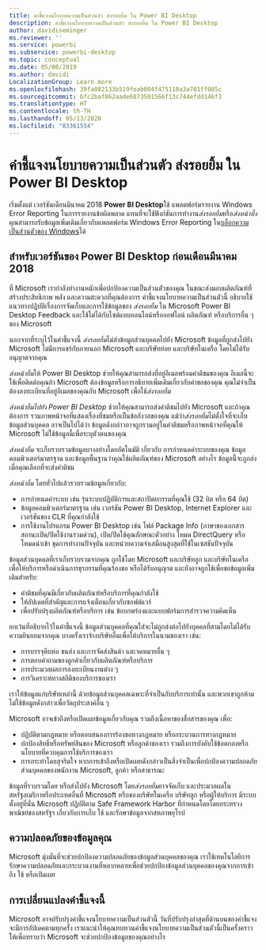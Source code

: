 ```yaml
---
title: คำชี้แจงนโยบายความเป็นส่วนตัว ส่งรอยยิ้ม ใน Power BI Desktop
description: คำชี้แจงนโยบายความเป็นส่วนตัว ส่งรอยยิ้ม ใน Power BI Desktop
author: davidiseminger
ms.reviewer: ''
ms.service: powerbi
ms.subservice: powerbi-desktop
ms.topic: conceptual
ms.date: 05/08/2019
ms.author: davidi
LocalizationGroup: Learn more
ms.openlocfilehash: 39fa082133b519feab004f475110a3a701ff085c
ms.sourcegitcommit: bfc2baf862aade6873501566f13c744efdd146f3
ms.translationtype: HT
ms.contentlocale: th-TH
ms.lasthandoff: 05/13/2020
ms.locfileid: "83361554"
---
```

# <a name="power-bi-desktop-send-a-smile-privacy-statement"></a>คำชี้แจงนโยบายความเป็นส่วนตัว ส่งรอยยิ้ม ใน Power BI Desktop

เริ่มตั้งแต่ เวอร์ชันเดือนมีนาคม 2018 **Power BI Desktop**ใช้ แพลตฟอร์มรายงาน Windows Error Reporting ในการรายงานข้อผิดพลาด แทนที่จะใช้ฟังก์ชันการทำงาน*ส่งรอยยิ้ม*หรือ*ส่งหน้าบึ้ง* คุณสามารถรับข้อมูลเพิ่มเติมเกี่ยวกับแพลตฟอร์ม Windows Error Reporting ใน[บล็อกความเป็นส่วนตัวของ Windows](https://blogs.windows.com/windowsexperience/2018/01/24/microsoft-introduces-new-privacy-tools-ahead-of-data-privacy-day/)ได้ 

## <a name="for-versions-of-power-bi-desktop-prior-to-march-2018"></a>สำหรับเวอร์ชันของ Power BI Desktop ก่อนเดือนมีนาคม 2018

ที่ Microsoft เรากำลังทำงานหนักเพื่อปกป้องความเป็นส่วนตัวของคุณ ในขณะส่งมอบผลิตภัณฑ์ที่สร้างประสิทธิภาพ พลัง และความสะดวกที่คุณต้องการ คำชี้แจงนโยบายความเป็นส่วนตัวนี้ อธิบายใช้แนวทางปฏิบัติเรื่องการจัดเก็บและการใช้ข้อมูลของ *ส่งรอยยิ้ม* ใน Microsoft Power BI Desktop Feedback และใช้ไม่ได้กับไซต์แบบออนไลน์หรือออฟไลน์ ผลิตภัณฑ์ หรือบริการอื่น ๆ ของ Microsoft

นอกจากที่ระบุไว้ในคำชี้แจงนี้ *ส่งรอยยิ้ม*ไม่ส่งข้อมูลส่วนบุคคลไปยัง Microsoft ข้อมูลที่ถูกส่งไปยัง Microsoft ไม่มีการแชร์กับภายนอก Microsoft และบริษัทย่อย และบริษัทในเครือ โดยไม่ได้รับอนุญาตจากคุณ

*ส่งหน้ายิ้ม*ให้ Power BI Desktop ช่วยให้คุณสามารถส่งที่อยู่อีเมลพร้อมคำติชมของคุณ อีเมลนี้จะใช้เพื่อติดต่อคุณถ้า Microsoft ต้องข้อมูลหรือการอธิบายเพิ่มเติมเกี่ยวกับคำขอของคุณ คุณไม่จำเป็นต้องลงทะเบียนที่อยู่อีเมลของคุณกับ Microsoft เพื่อใช้*ส่งรอยยิ้ม*

*ส่งหน้ายิ้มไปยัง Power BI Desktop* ช่วยให้คุณสามารถส่งคำติชมไปยัง Microsoft และถ้าคุณต้องการ รวมภาพหน้าจอที่แสดงเรื่องที่ชมหรือเป็นข้อกังวลของคุณ แม้ว่า*ส่งรอยยิ้ม*ไม่ตั้งใจที่จะเก็บข้อมูลส่วนบุคคล อาจเป็นไปได้ว่า ข้อมูลดังกล่าวอาจถูกรวมอยู่ในคำติชมหรือภาพหน้าจอที่คุณให้ Microsoft ไม่ใช้ข้อมูลนี้เพื่อระบุตัวตนของคุณ

*ส่งหน้ายิ้ม* จะเก็บรวบรวมข้อมูลบางอย่างโดยอัตโนมัติ เกี่ยวกับ การกำหนดค่าระบบของคุณ ข้อมูลคอมพิวเตอร์มาตรฐาน และข้อมูลพื้นฐานว่าคุณใช้ผลิตภัณฑ์ของ Microsoft อย่างไร ข้อมูลนี้จะถูกส่งเมื่อคุณเลือกที่จะส่งคำติชม

*ส่งหน้ายิ้ม* โดยทั่วไปแล้วรวบรวมข้อมูลเกี่ยวกับ:

* การกำหนดค่าระบบ เช่น รุ่นระบบปฏิบัติการและสถาปัตยกรรมที่คุณใช้ (32 บิต หรือ 64 บิต)
* ข้อมูลคอมพิวเตอร์มาตรฐาน เช่น เวอร์ชัน Power BI Desktop, Internet Explorer และเวอร์ชันของ CLR ที่คุณกำลังใช้
* การใช้งานโปรแกรม Power BI Desktop เช่น ไฟล์ Package Info (ภาษาของเอกสาร สถานะเปิด/ปิดใช้งานรวมด่วน), เปิด/ปิดใช้คุณลักษณะตัวอย่าง โหมด DirectQuery หรือ โหมดนำเข้า ชุดการทำงานปัจจุบัน และหน่วยความจำเสมือนสูงสุดที่ใช้ในเซสชันปัจจุบัน

ข้อมูลส่วนบุคคลที่เราเก็บรวบรวมจากคุณ ถูกใช้โดย Microsoft และบริษัทลูก และบริษัทในเครือ เพื่อให้บริการหรือดำเนินการธุรกรรมที่คุณร้องขอ หรือได้รับอนุญาต และยังอาจถูกใช้เพื่อขอข้อมูลเพิ่มเติมสำหรับ:

* คำติชมที่คุณมีเกี่ยวกับผลิตภัณฑ์หรือบริการที่คุณกำลังใช้
* ให้อัปเดตที่สำคัญและการแจ้งเตือนเกี่ยวกับซอฟต์แวร์
* เพื่อปรับปรุงผลิตภัณฑ์หรือบริการ เช่น ข้อบกพร่องและแบบฟอร์มการสำรวจความคิดเห็น

ยกเว้นที่อธิบายไว้ในคำชี้แจงนี้ ข้อมูลส่วนบุคคลที่คุณใส่จะไม่ถูกส่งต่อไปยังบุคคลที่สามโดยไม่ได้รับความยินยอมจากคุณ บางครั้งเราจ้างบริษัทอื่นเพื่อให้บริการในนามของเรา เช่น:

* การบรรจุหีบห่อ ขนส่ง และการจัดส่งสินค้า และจดหมายอื่น ๆ
* การตอบคำถามของลูกค้าเกี่ยวกับผลิตภัณฑ์หรือบริการ
* การประมวลผลการลงทะเบียนงานต่าง ๆ
* การวิเคราะห์ทางสถิติของบริการของเรา

เราให้ข้อมูลแก่บริษัทเหล่านี้ ด้วยข้อมูลส่วนบุคคลเฉพาะที่จำเป็นกับบริการเท่านั้น และพวกเขาถูกห้ามไม่ใช้ข้อมูลดังกล่าวเพื่อวัตถุประสงค์อื่น ๆ

Microsoft อาจเข้าถึงหรือเปิดเผยข้อมูลเกี่ยวกับคุณ รวมถึงเนื้อหาของสื่อสารของคุณ เพื่อ:

* ปฏิบัติตามกฎหมาย หรือตอบสนองการร้องขอทางกฎหมาย หรือกระบวนการทางกฎหมาย
* ปกป้องสิทธิ์หรือทรัพย์สินของ Microsoft หรือลูกค้าของเรา รวมถึงการบังคับใช้ข้อตกลงหรือนโยบายที่ควบคุมการใช้บริการของเรา
* การกระทำโดยสุจริตใจ หากการเข้าถึงหรือเปิดเผยดังกล่าวเป็นสิ่งจำเป็นเพื่อปกป้องความปลอดภัยส่วนบุคคลของพนักงาน Microsoft, ลูกค้า หรือสาธารณะ

ข้อมูลที่รวบรวมโดย หรือส่งไปยัง Microsoft โดย*ส่งรอยยิ้ม*อาจจัดเก็บ และประมวลผลในสหรัฐอเมริกาหรือประเทศอื่นที่ Microsoft หรือของบริษัทในเครือ บริษัทลูก หรือผู้ให้บริการ มีระบบตั้งอยู่ที่นั่น Microsoft ปฏิบัติตาม Safe Framework Harbor ที่กำหนดโดยโดยกระทรวงพาณิชย์ของสหรัฐฯ เกี่ยวกับการเก็บ ใช้ และรักษาข้อมูลจากสหภาพยุโรป

## <a name="security-of-your-information"></a>ความปลอดภัยของข้อมูลคุณ
Microsoft มุ่งมั่นที่จะช่วยปกป้องความปลอดภัยของข้อมูลส่วนบุคคลของคุณ เราใช้เทคโนโลยีการรักษาความปลอดภัยและกระบวนงานที่หลากหลายเพื่อช่วยปกป้องข้อมูลส่วนบุคคลของคุณจากการเข้าถึง ใช้ หรือเปิดเผย

## <a name="changes-to-this-privacy-statement"></a>การเปลี่ยนแปลงคำชี้แจงนี้
Microsoft อาจปรับปรุงคำชี้แจงนโยบายความเป็นส่วนตัวนี้ วันที่ปรับปรุงล่าสุดที่ด้านบนของคำชี้แจง จะมีการอัปเดคตามทุกครั้ง เราแนะนำให้คุณทบทวนคำชี้แจงนโยบายความเป็นส่วนตัวนี้เป็นครั้งคราว ให้เพื่อทราบว่า Microsoft จะช่วยปกป้องข้อมูลของคุณอย่างไร

